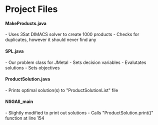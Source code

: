 <h1>Project Files</h1>

<h4>MakeProducts.java</h4>
- Uses 3Sat DIMACS solver to create 1000 products
- Checks for duplicates, however it should never find any

<h4>SPL.java</h4>
- Our problem class for JMetal
- Sets decision variables
- Evalutates solutions
- Sets objectives

<h4>ProductSolution.java</h4>
- Prints optimal solution(s) to "ProductSolutionList" file

<h4>NSGAII_main</h4>
- Slightly modified to print out solutions
- Calls "ProductSolution.print()" function at line 154

